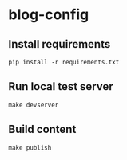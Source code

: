# blog-config

## Install requirements

`pip install -r requirements.txt`

## Run local test server

`make devserver`

## Build content

`make publish`
